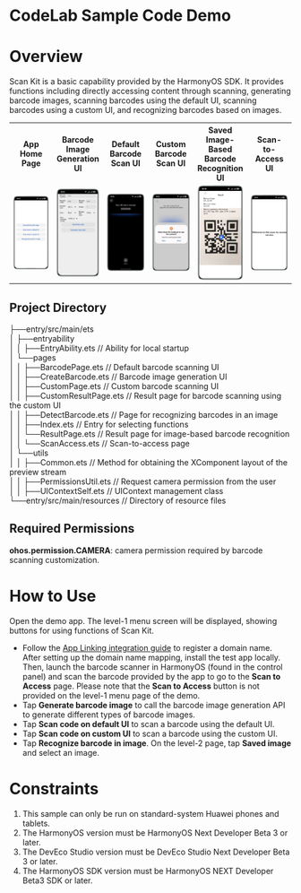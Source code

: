 # CodeLab Sample Code Demo

# Overview

Scan Kit is a basic capability provided by the HarmonyOS SDK. It provides functions including directly accessing content through scanning, generating barcode images, scanning barcodes using the default UI, scanning barcodes using a custom UI, and recognizing barcodes based on images.

<table>
  <tr>
    <th width=16.5%>App Home Page</th>
    <th width=16.5%>Barcode Image Generation UI</th>
    <th width=16.5%>Default Barcode Scan UI</th>
    <th width=16.5%>Custom Barcode Scan UI</th>
    <th width=16.5%>Saved Image-Based Barcode Recognition UI</th>
    <th width=16.5%>Scan-to-Access UI</th>
  </tr>
  <tr>
    <td><img src='entry/src/screenshots/home_en.jpg'></td>
    <td><img src='entry/src/screenshots/generate_en.jpg'></td>
    <td><img src='entry/src/screenshots/default_en.jpg'></td>
    <td><img src='entry/src/screenshots/custom_en.jpg'></td>
    <td><img src='entry/src/screenshots/detect_en.jpg'></td>
    <td><img src='entry/src/screenshots/access_en.jpg'></td>
  </tr>
</table>

## Project Directory
├──entry/src/main/ets  
│  ├──entryability  
│  │  ├──EntryAbility.ets       // Ability for local startup  
│  └──pages  
│  │  ├──BarcodePage.ets       // Default barcode scanning UI  
│  │  ├──CreateBarcode.ets     // Barcode image generation UI  
│  │  ├──CustomPage.ets        // Custom barcode scanning UI  
│  │  ├──CustomResultPage.ets  // Result page for barcode scanning using the custom UI  
│  │  ├──DetectBarcode.ets     // Page for recognizing barcodes in an image  
│  │  ├──Index.ets             // Entry for selecting functions  
│  │  └──ResultPage.ets        // Result page for image-based barcode recognition  
│  │  └──ScanAccess.ets        // Scan-to-access page  
│  └──utils  
│  │  ├──Common.ets            // Method for obtaining the XComponent layout of the preview stream  
│  │  ├──PermissionsUtil.ets   // Request camera permission from the user  
│  │  ├──UIContextSelf.ets     // UIContext management class  
└──entry/src/main/resources    // Directory of resource files

## Required Permissions

**ohos.permission.CAMERA**: camera permission required by barcode scanning customization.

# How to Use

Open the demo app. The level-1 menu screen will be displayed, showing buttons for using functions of Scan Kit.

- Follow the [App Linking integration guide](https://developer.huawei.com/consumer/en/doc/harmonyos-guides-V5/app-linking-startup-V5) to register a domain name. After setting up the domain name mapping, install the test app locally. Then, launch the barcode scanner in HarmonyOS (found in the control panel) and scan the barcode provided by the app to go to the **Scan to Access** page. Please note that the **Scan to Access** button is not provided on the level-1 menu page of the demo.
- Tap **Generate barcode image** to call the barcode image generation API to generate different types of barcode images.
- Tap **Scan code on default UI** to scan a barcode using the default UI.
- Tap **Scan code on custom UI** to scan a barcode using the custom UI.
- Tap **Recognize barcode in image**. On the level-2 page, tap **Saved image** and select an image.

# Constraints

1. This sample can only be run on standard-system Huawei phones and tablets.
2. The HarmonyOS version must be HarmonyOS Next Developer Beta 3 or later.
3. The DevEco Studio version must be DevEco Studio Next Developer Beta 3 or later.
4. The HarmonyOS SDK version must be HarmonyOS NEXT Developer Beta3 SDK or later.
